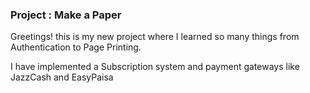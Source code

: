 <h3>Project : Make a Paper</h3>

Greetings! this is my new project where I learned so many things from Authentication to Page Printing.

I have implemented a Subscription system and payment gateways like JazzCash and EasyPaisa
